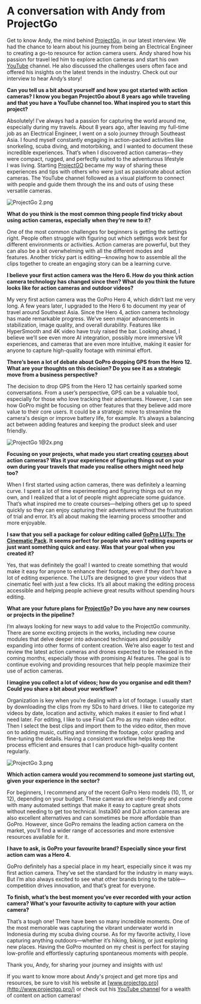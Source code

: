 # A conversation with Andy from ProjectGo

Get to know Andy, the mind behind [ProjectGo](https://projectgo.pro/), in our latest interview. We had the chance to learn about his journey from being an Electrical Engineer to creating a go-to resource for action camera users. Andy shared how his passion for travel led him to explore action cameras and start his own [YouTube](https://www.youtube.com/@project-go) channel. He also discussed the challenges users often face and offered his insights on the latest trends in the industry. Check out our interview to hear Andy’s story!

**Can you tell us a bit about yourself and how you got started with action cameras? I know you began ProjectGo about 8 years ago while traveling and that you have a YouTube channel too. What inspired you to start this project?**

Absolutely! I've always had a passion for capturing the world around me, especially during my travels. About 8 years ago, after leaving my full-time job as an Electrical Engineer, I went on a solo journey through Southeast Asia. I found myself constantly engaging in action-packed activities like snorkeling, scuba diving, and motorbiking, and I wanted to document these incredible experiences. That’s when I discovered action cameras—they were compact, rugged, and perfectly suited to the adventurous lifestyle I was living. Starting [ProjectGO](https://projectgo.pro/) became my way of sharing these experiences and tips with others who were just as passionate about action cameras. The YouTube channel followed as a visual platform to connect with people and guide them through the ins and outs of using these versatile cameras.

![ProjectGo 2.png]({{image-path}}/ProjectGo_2.png)

**What do you think is the most common thing people find tricky about using action cameras, especially when they’re new to it?**

One of the most common challenges for beginners is getting the settings right. People often struggle with figuring out which settings work best for different environments or activities. Action cameras are powerful, but they can also be a bit overwhelming with all the different modes and features. Another tricky part is editing—knowing how to assemble all the clips together to create an engaging story can be a learning curve.

**I believe your first action camera was the Hero 6. How do you think action camera technology has changed since then? What do you think the future looks like for action cameras and outdoor videos?**

My very first action camera was the GoPro Hero 4, which didn’t last me very long. A few years later, I upgraded to the Hero 6 to document my year of travel around Southeast Asia. Since the Hero 4, action camera technology has made remarkable progress. We’ve seen major advancements in stabilization, image quality, and overall durability. Features like HyperSmooth and 4K video have truly raised the bar. Looking ahead, I believe we’ll see even more AI integration, possibly more immersive VR experiences, and cameras that are even more intuitive, making it easier for anyone to capture high-quality footage with minimal effort.

**There’s been a lot of debate about GoPro dropping GPS from the Hero 12. What are your thoughts on this decision? Do you see it as a strategic move from a business perspective?**

The decision to drop GPS from the Hero 12 has certainly sparked some conversations. From a user’s perspective, GPS can be a valuable tool, especially for those who love tracking their adventures. However, I can see how GoPro might be focusing on other features that they believe add more value to their core users. It could be a strategic move to streamline the camera's design or improve battery life, for example. It’s always a balancing act between adding features and keeping the product sleek and user friendly.

![ProjectGo 1@2x.png]({{image-path}}/ProjectGo_12x.png)

**Focusing on your projects, what made you start creating [courses](https://projectgo.pro/school/) about action cameras? Was it your experience of figuring things out on your own during your travels that made you realise others might need help too?**

When I first started using action cameras, there was definitely a learning curve. I spent a lot of time experimenting and figuring things out on my own, and I realized that a lot of people might appreciate some guidance. That’s what inspired me to create courses—helping others get up to speed quickly so they can enjoy capturing their adventures without the frustration of trial and error. It’s all about making the learning process smoother and more enjoyable.

**I saw that you sell a package for colour editing called [GoPro LUTs: The Cinematic Pack](https://projectgo.pro/gopro-luts/). It seems perfect for people who aren't editing experts or just want something quick and easy. Was that your goal when you created it?**

Yes, that was definitely the goal! I wanted to create something that would make it easy for anyone to enhance their footage, even if they don’t have a lot of editing experience. The LUTs are designed to give your videos that cinematic feel with just a few clicks. It’s all about making the editing process accessible and helping people achieve great results without spending hours editing.

**What are your future plans for [ProjectGo](https://projectgo.pro/)? Do you have any new courses or projects in the pipeline?**

I’m always looking for new ways to add value to the ProjectGo community. There are some exciting projects in the works, including new course modules that delve deeper into advanced techniques and possibly expanding into other forms of content creation. We’re also eager to test and review the latest action cameras and drones expected to be released in the coming months, especially those with promising AI features. The goal is to continue evolving and providing resources that help people maximize their use of action cameras.

**I imagine you collect a lot of videos; how do you organise and edit them? Could you share a bit about your workflow?**

Organization is key when you’re dealing with a lot of footage. I usually start by downloading the clips from my SDs to hard drives. I like to categorize my videos by date, location and activity, which makes it easier to find what I need later. For editing, I like to use Final Cut Pro as my main video editor. Then I select the best clips and import them to the video editor, then move on to adding music, cutting and trimming the footage, color grading and fine-tuning the details. Having a consistent workflow helps keep the process efficient and ensures that I can produce high-quality content regularly.

![ProjectGo 3.png]({{image-path}}/ProjectGo_3.png)

**Which action camera would you recommend to someone just starting out, given your experience in the sector?**

For beginners, I recommend any of the recent GoPro Hero models (10, 11, or 12), depending on your budget. These cameras are user-friendly and come with many automated settings that make it easy to capture great shots without needing to get too technical. Insta360 and DJI action cameras are also excellent alternatives and can sometimes be more affordable than GoPro. However, since GoPro remains the leading action camera on the market, you'll find a wider range of accessories and more extensive resources available for it.

**I have to ask, is GoPro your favourite brand? Especially since your first action cam was a Hero 4.**

GoPro definitely has a special place in my heart, especially since it was my first action camera. They’ve set the standard for the industry in many ways. But I’m also always excited to see what other brands bring to the table—competition drives innovation, and that’s great for everyone.

**To finish, what’s the best moment you’ve ever recorded with your action camera? What's your favourite activity to capture with your action camera?**

That’s a tough one! There have been so many incredible moments. One of the most memorable was capturing the vibrant underwater world in Indonesia during my scuba diving course. As for my favorite activity, I love capturing anything outdoors—whether it’s hiking, biking, or just exploring new places. Having the GoPro mounted on my chest is perfect for staying low-profile and effortlessly capturing spontaneous moments with people.

Thank you, Andy, for sharing your journey and insights with us!

If you want to know more about Andy's project and get more tips and resources, be sure to visit his website at [www.projectgo.pro](http://www.projectgo.pro/) or check out his [YouTube channel](https://www.youtube.com/@project-go/videos) for a wealth of content on action cameras!